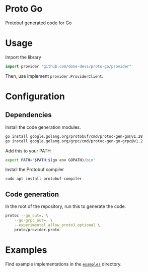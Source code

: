 # Proto Go
Protobuf generated code for Go

# Usage
Import the library
```go
import provider "github.com/done-devs/proto-go/provider"
```

Then, use implement `provider.ProviderClient`.

# Configuration

## Dependencies

Install the code generation modules.
```bash
go install google.golang.org/protobuf/cmd/protoc-gen-go@v1.28
go install google.golang.org/grpc/cmd/protoc-gen-go-grpc@v1.2
```
Add this to your PATH

```bash
export PATH="$PATH:$(go env GOPATH)/bin"
```

Install the Protobuf compiler
```
sudo apt install protobuf-compiler
```
## Code generation
In the root of the repository, run this to generate the code.
```bash
protoc --go_out=. \
    --go-grpc_out=. \
    --experimental_allow_proto3_optional \
    proto/provider.proto
```

# Examples
Find example implementations in the [`examples`](examples) directory.